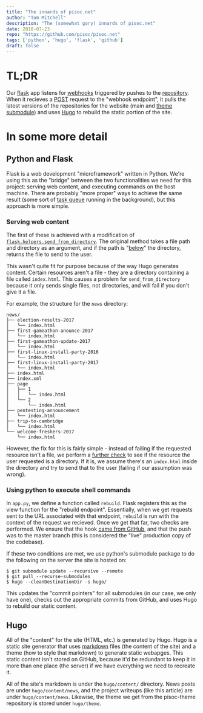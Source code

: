 ```yaml
---
title: "The innards of pisoc.net"
author: "Tom Mitchell"
description: "The (somewhat gory) innards of pisoc.net"
date: 2018-07-23
repo: "https://github.com/pisoc/pisoc.net"
tags: ['python', 'hugo', 'flask', 'github']
draft: false
---
```


# TL;DR

Our [flask](http://flask.pocoo.org/) app listens for [webhooks](https://developer.github.com/webhooks/) triggered by pushes to the [repository](https://github.com/pisoc/pisoc.net). When it recieves a [POST](https://en.wikipedia.org/wiki/POST_(HTTP)) request to the "webhook endpoint", it pulls the latest versions of the repositories for the website (main and [theme submodule](https://github.com/pisoc/pisoc-minimal)) and uses [Hugo](https://gohugo.io/) to rebuild the static portion of the site.

# In some more detail

## Python and Flask

Flask is a web development "microframework" written in Python. We're using this as the "bridge" between the two functionalities we need for this project: serving web content, and executing commands on the host machine. There are probably "more proper" ways to achieve the same result (some sort of [task queue](http://flask.pocoo.org/docs/1.0/patterns/celery/) running in the background), but this approach is more simple.

### Serving web content

The first of these is achieved with a modification of [`flask.helpers.send_from_directory`](https://github.com/pallets/flask/blob/master/flask/helpers.py#L681). The original method takes a file path and directory as an argument, and if the path is "[below](https://en.wikipedia.org/wiki/Filesystem_Hierarchy_Standard)" the directory, returns the file to send to the user.

This wasn't quite fit for purpose because of the way Hugo generates content. Certain resources aren't a file - they are a directory containing a file called  `index.html`. This causes a problem for `send_from_directory` because it only sends single files, not directories, and will fail if you don't give it a file.

For example, the structure for the `news` directory:

```none
news/
├── election-results-2017
│   └── index.html
├── first-gameathon-anounce-2017
│   └── index.html
├── first-gameathon-update-2017
│   └── index.html
├── first-linux-install-party-2016
│   └── index.html
├── first-linux-install-party-2017
│   └── index.html
├── index.html
├── index.xml
├── page
│   ├── 1
│   │   └── index.html
│   └── 2
│       └── index.html
├── pentesting-announcement
│   └── index.html
├── trip-to-cambridge
│   └── index.html
└── welcome-freshers-2017
    └── index.html
```

However, the fix for this is fairly simple - instead of failing if the requested resource isn't a file, we perform a [further check](https://github.com/pisoc/pisoc.net/blob/6cacecf9982c82b5e5a55ed931ef4327803386a9/app.py#L33) to see if the resource the user requested is a directory. If it is, we assume there's an `index.html` inside the directory and try to send that to the user (failing if our assumption was wrong).

### Using python to execute shell commands

In `app.py`, we define a function called `rebuild`. Flask registers this as the view function for the "rebuild endpoint". Essentially, when we get requests sent to the URL associated with that endpoint, `rebuild` is run with the context of the request we recieved.  Once we get that far, two checks are performed. We ensure that the hook [came from GitHub](https://developer.github.com/webhooks/securing/#validating-payloads-from-github), and that the push was to the master branch (this is considered the "live" production copy of the codebase).  

If these two conditions are met, we use python's submodule package to do the following on the server the site is hosted on:

```shell
$ git submodule update --recursive --remote
$ git pull --recurse-submodules
$ hugo --cleanDestinationDir -s hugo/
```

This updates the "commit pointers" for all submodules (in our case, we only have one), checks out the appropriate commits from GitHub, and uses Hugo to rebuild our static content.

## Hugo

All of the "content" for the site (HTML, etc.) is generated by Hugo. Hugo is a static site generator that uses [markdown](https://github.com/adam-p/markdown-here/wiki/Markdown-Cheatsheet) files (the content of the site) and a theme (how to style that markdown) to generate static webapges. This static content isn't stored on GitHub, because it'd be redundant to keep it in more than one place (the server) if we have everything we need to recreate it.

All of the site's markdown is under the `hugo/content/` directory. News posts are under `hugo/content/news`, and the project writeups (like this article) are under `hugo/content/news`. Likewise, the theme we get from the pisoc-theme repository is stored under `hugo/theme`.
